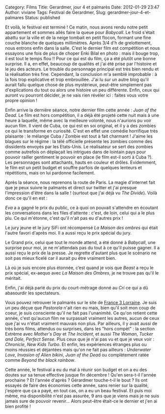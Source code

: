 Category: Films
Title: Gerardmer, jour 4 et palmarès
Date: 2012-01-29 23:47
Author: viviane
Tags: Festival de Gerardmer, 
Slug: gerardmer-jour-4-et-palmares
Status: published

Et voilà, le festival est terminé ! Ce matin, nous avons rendu notre petit appartement et sommes allés faire la queue pour <em>Babycall</em>. Le froid s'était abattu sur la ville et de la neige tombait en petit flocon, formant une fine couche blanche de quelques millimètres. Après 3/4 d'h de grelottement, nous entrons enfin dans la salle. C’est le dernier film est compétition et nous essayons une fois de plus de choper Enki Bilal en photo : mais il bouge trop, il est tout le temps flou !! Pour ce qui est du film, ça a été plutôt une bonne surprise. Il a, en effet, beaucoup de qualités et j'ai été prise par l'histoire et le jeu des acteurs. Le trouble du personnage principal est très bien rendu et la réalisation très fine. Cependant, la conclusion m'a semblé improbable : à la fois trop explicative et trop embrouillée. J'ai lu sur un autre blog qu'il aurait fallu quelque chose de plus mystérieux, peut-être simplement pas d'explications du tout ou alors une histoire un peu différente. Enfin, ceux qui auront vu pourront décider, je ne vais rien révéler ici : faites vous votre propre opinion !

Enfin arrive la dernière séance, notre dernier film cette année :<em> Juan of the Dead</em>. Le film est hors compétition, il a déjà été projeté cette nuit mais à une heure à laquelle, même avec la meilleure volonté, nous n'aurions pu voir aucun film. Il vient de Cuba, ce qui est en soi original, et il y a des zombies ce qui le transforme en curiosité. C'est en effet une comédie horrifique très plaisante : le mélange Cuba / Zombie est tout à fait charmant ! J'aime les blagues sur le régime : la télé officielle présente les zombies comme des dissidents envoyés par les Etats-Unis. Le réalisateur se sert des zombies comme autrefois on déplaçait les intrigues dans de lointain pays pour pouvoir railler gentiment le pouvoir en place (le film est-il sorti à Cuba ?). Les personnages sont attachants, hauts en couleur et drôles. Evidemment, le film est un petit budget et souffre parfois de quelques lenteurs et répétitions, mais on lui pardonne facilement.

Après la séance, nous reprenons la route de Paris. La magie d'internet fait que je peux suivre le palmarès et direct sur twitter et j'ai presque l'impression d'être dans la salle ! (surtout que j'ai déjà vu <em>The Divide</em>). Voilà donc ce qu'il en est :

<em>Eva</em> a a gagné le prix du public, ce à quoi on pouvait s'attendre en écoutant les conversations dans les files d'attente : c'est, de loin, celui qui a le plus plu. Ce qui m'étonne, c'est qu'il n'ait pas eu d'autres prix !

Le jury jeune et le jury SiFi ont récompensé <em>La Maison des ombres</em> qui était l'autre favori d'après moi. Il a aussi reçu le prix spécial du jury.

Le Grand prix, celui que tout le monde attend, a été donné à <em>Babycall</em>, une surprise pour moi, je ne m'attendais pas du tout à ce qu'il puisse gagner. Il a aussi reçu le prix de la presse. Je regrette d'autant plus que le scénario ne soit pas mieux ficelé car il aurait pu être vraiment bien.

Là où je suis encore plus étonnée, c’est quand je vois que <em>Beast</em> a reçu le prix spécial, ex-aequo avec <em>La Maison des Ombres</em>, je ne trouve pas qu'il le méritait.

Enfin, j'ai déjà parlé du prix du court-métrage donné au <em>Cri</em> ce qui a dû abasourdir les spectateurs.

Vous pouvez retrouver le palmarès sur le site de <a href="http://lorraine.france3.fr/info/gerardmer----grand-prix-2012--babycall--71891447.html">France 3 Lorraine</a>. Je suis un peu déçue que <em>Pastorela</em> n'ait rien eu mais, bien qu'il soit mon coup de coeur, je suis consciente qu'il ne fait pas l'unanimité. Ce qu'on retient cette année, c'est qu'aucun film ne surpassait vraiment les autres, aucun de ceux que j'ai vu n'était vraiment mauvais non plus. Par ailleurs, il y avait aussi de très bons films, attendus ou surprises, dans les "hors compèt" : la section Extrème avec <em>Mother's Day</em> et <em>The Incident</em>, et aussi <em>The Woman</em>, <em>Tucker and Dale</em>, <em>Perfect Sense</em>. Plus ceux que je n'ai pas vu et que je veux voir : <em>Chronicle</em>,<em> New Kids Turbo</em>. Et enfin, les expériences étranges plus ou moins réussies et déjantées mais qu'on ne fait pas ailleurs :<em> Underwater Love</em>, <em>Invasion of Alien bikini</em>, <em>Juan of the Dea</em>d ou complètement ratée comme <em>Beyond the black rainbow</em>.

Cette année, le festival a eu du mal à réunir son budget et on a eu des doutes sur sa tenue effective jusque fin décembre ! Qu'en sera-t-il l'année prochaine ? Et l'année d'après ? Gérardmer touche-t-il le bout ? Ils ont essayés de faire des économies cette année, sans renier sur la qualité, j'espère que ça a payé, en tout cas, on a eu un beau festival. Et puis moi même, ma disponibilité n'est pas assurée, 9 ans que je viens mais je ne suis jamais sure de pouvoir revenir... Alors peut-être était-ce le dernier et j'en ai bien profité !